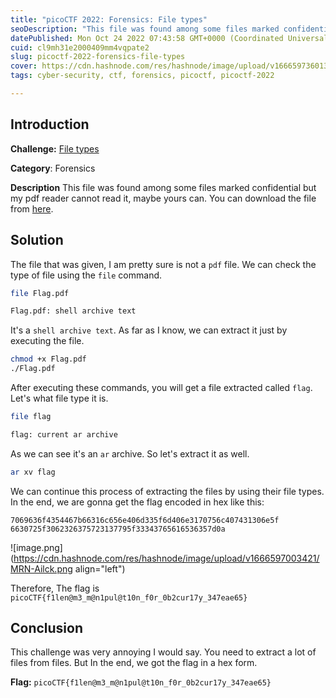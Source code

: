 ```yaml
---
title: "picoCTF 2022: Forensics: File types"
seoDescription: "This file was found among some files marked confidential but my pdf reader cannot read it, maybe yours can. You can download the file from here..."
datePublished: Mon Oct 24 2022 07:43:58 GMT+0000 (Coordinated Universal Time)
cuid: cl9mh31e2000409mm4vqpate2
slug: picoctf-2022-forensics-file-types
cover: https://cdn.hashnode.com/res/hashnode/image/upload/v1666597360137/vKJQ9tzJ-.png
tags: cyber-security, ctf, forensics, picoctf, picoctf-2022

---
```


## Introduction
**Challenge:** [File types](https://play.picoctf.org/practice/challenge/268)

**Category**: Forensics

**Description**
This file was found among some files marked confidential but my pdf reader cannot read it, maybe yours can.
You can download the file from [here](https://artifacts.picoctf.net/c/324/Flag.pdf).

## Solution
The file that was given, I am pretty sure is not a `pdf` file. We can check the type of file using the `file` command.

```bash
file Flag.pdf

Flag.pdf: shell archive text
```
It's a `shell archive text`. As far as I know, we can extract it just by executing the file.
```bash
chmod +x Flag.pdf
./Flag.pdf
```
After executing these commands, you will get a file extracted called `flag`. Let's what file type it is.
```bash
file flag

flag: current ar archive
```
As we can see it's an `ar` archive. So let's extract it as well.
```bash
ar xv flag
```
We can continue this process of extracting the files by using their file types. In the end, we are gonna get the flag encoded in hex like this:
```
7069636f4354467b66316c656e406d335f6d406e3170756c407431306e5f
6630725f3062326375723137795f33343765616536357d0a
```

![image.png](https://cdn.hashnode.com/res/hashnode/image/upload/v1666597003421/MRN-Ailck.png align="left")

Therefore, The flag is `picoCTF{f1len@m3_m@n1pul@t10n_f0r_0b2cur17y_347eae65}`

## Conclusion
This challenge was very annoying I would say. You need to extract a lot of files from files. But In the end, we got the flag in a hex form.

**Flag:** `picoCTF{f1len@m3_m@n1pul@t10n_f0r_0b2cur17y_347eae65}`